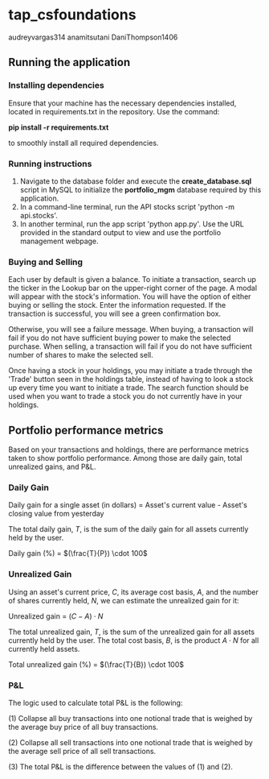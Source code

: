 # tap_csfoundations
audreyvargas314
anamitsutani
DaniThompson1406

## Running the application

### Installing dependencies
Ensure that your machine has the necessary dependencies installed, located in requirements.txt in the repository. Use the command:

**pip install -r requirements.txt**

to smoothly install all required dependencies.

### Running instructions
1. Navigate to the database folder and execute the **create_database.sql** script in MySQL to initialize the **portfolio_mgm** database required by this application.
2. In a command-line terminal, run the API stocks script 'python -m api.stocks'.
3. In another terminal, run the app script 'python app.py'. Use the URL provided in the standard output to view and use the portfolio management webpage.

### Buying and Selling
Each user by default is given a balance. To initiate a transaction, search up the ticker in the Lookup bar on the upper-right corner of the page.
A modal will appear with the stock's information. You will have the option of either buying or selling the stock. Enter the information requested.
If the transaction is successful, you will see a green confirmation box. 

Otherwise, you will see a failure message. When buying, a transaction will fail if you do not have sufficient buying power to make the selected purchase. 
When selling, a transaction will fail if you do not have sufficient number of shares to make the selected sell. 

Once having a stock in your holdings, you may initiate a trade through the 'Trade' button seen in the holdings table, instead of having to look a stock up
every time you want to initiate a trade. The search function should be used when you want to trade a stock you do not currently have in your holdings.

## Portfolio performance metrics

Based on your transactions and holdings, there are performance metrics taken to show portfolio performance. Among those are daily gain, total unrealized gains, and P&L.

### Daily Gain
Daily gain for a single asset (in dollars) = Asset's current value - Asset's closing value from yesterday

The total daily gain, $T$, is the sum of the daily gain for all assets currently held by the user.

Daily gain (%) = $(\frac{T}{P}) \cdot 100$

### Unrealized Gain
Using an asset's current price, $C$, its average cost basis, $A$, and the number of shares currently held, $N$, we can estimate the unrealized gain for it:

Unrealized gain = $(C - A) \cdot N$

The total unrealized gain, $T$, is the sum of the unrealized gain for all assets currently held by the user. The total cost basis, $B$, is the product $A \cdot N$ for all currently held assets.

Total unrealized gain (%) = $(\frac{T}{B}) \cdot 100$

### P&L
The logic used to calculate total P&L is the following:

(1) Collapse all buy transactions into one notional trade that is weighed by the average buy price of all buy transactions.

(2) Collapse all sell transactions into one notional trade that is weighed by the average sell price of all sell transactions.

(3) The total P&L is the difference between the values of (1) and (2).